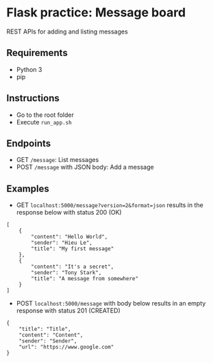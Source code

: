 # Flask practice: Message board

REST APIs for adding and listing messages

## Requirements
- Python 3
- pip

## Instructions
- Go to the root folder
- Execute `run_app.sh`

## Endpoints
- GET `/message`: List messages
- POST `/message` with JSON body: Add a message

## Examples
- GET `localhost:5000/message?version=2&format=json` results in the response below with status 200 (OK)
```
[
    {
        "content": "Hello World",
        "sender": "Hieu Le",
        "title": "My first message"
    },
    {
        "content": "It's a secret",
        "sender": "Tony Stark",
        "title": "A message from somewhere"
    }
]
```
- POST `localhost:5000/message` with body below results in an empty response with status 201 (CREATED)
```
{
	"title": "Title",
	"content": "Content",
	"sender": "Sender",
	"url": "https://www.google.com"
}
```

